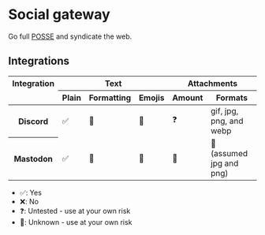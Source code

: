 # Social gateway

Go full [POSSE](https://indieweb.org/POSSE) and syndicate the web.

## Integrations

<table>
	<thead>
		<tr>
			<th scope="col">Integration</th>
			<th scope="col" colspan="3">Text</th>
			<th scope="col" colspan="2">Attachments</th>
		</tr>
		<tr>
			<td>&nbsp;</td>
			<th scope="col">Plain</th>
			<th scope="col">Formatting</th>
			<th scope="col">Emojis</th>
			<th scope="col">Amount</th>
			<th scope="col">Formats</th>
		</tr>
	</thead>
	<tbody>
		<tr>
			<th scope="row">Discord</th>
			<td>✅</td>
			<td>🤷</td>
			<td>🤷</td>
			<td>❓</td>
			<td>gif, jpg, png, and webp</td>
		</tr>
		<tr>
			<th scope="row">Mastodon</th>
			<td>✅</td>
			<td>🤷</td>
			<td>🤷</td>
			<td>🤷</td>
			<td>🤷 (assumed jpg and png)</td>
		</tr>
	</tbody>
<table>

- ✅: Yes
- ❌: No
- ❓: Untested - use at your own risk
- 🤷: Unknown - use at your own risk
